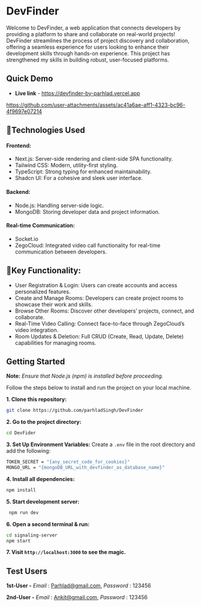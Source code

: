 # DevFinder
Welcome to DevFinder, a web application that connects developers by providing a platform to share and collaborate on real-world projects! DevFinder streamlines the process of project discovery and collaboration, offering a seamless experience for users looking to enhance their development skills through hands-on experience. This project has strengthened my skills in building robust, user-focused platforms.

## Quick Demo

- **Live link** - https://devfinder-by-parhlad.vercel.app


https://github.com/user-attachments/assets/ac41a6ae-aff1-4323-bc96-4f9697e07214



## 🚀Technologies Used
#### Frontend:
- Next.js: Server-side rendering and client-side SPA functionality.
- Tailwind CSS: Modern, utility-first styling.
- TypeScript: Strong typing for enhanced maintainability.
- Shadcn UI: For a cohesive and sleek user interface.

#### Backend:
- Node.js: Handling server-side logic.
- MongoDB: Storing developer data and project information.

#### Real-time Communication:
- Socket.io 
- ZegoCloud: Integrated video call functionality for real-time communication between developers.

## 🔑Key Functionality:
- User Registration & Login: Users can create accounts and access personalized features.
- Create and Manage Rooms: Developers can create project rooms to showcase their work and skills.
- Browse Other Rooms: Discover other developers’ projects, connect, and collaborate.
- Real-Time Video Calling: Connect face-to-face through ZegoCloud’s video integration.
- Room Updates & Deletion: Full CRUD (Create, Read, Update, Delete) capabilities for managing rooms.

## Getting Started 

**Note:** *Ensure that Node.js (npm) is installed before proceeding.*

Follow the steps below to install and run the project on your local machine.

**1. Clone this repository:**
  ```bash
  git clone https://github.com/parhladSingh/DevFinder
  ```
  **2. Go to the project directory:**
  ```bash
  cd DevFider
  ```
  **3. Set Up Environment Variables:**
  Create a `.env` file in the root directory and add the following:
  ```bash
  TOKEN_SECRET = "{any_secret_code_for_cookies}"
  MONGO_URL = "{mongoDB_URL_with_devfinder_as_database_name}"
  ```
  **4. Install all dependencies:**
  ```bash
  npm install
  ```
  **5. Start development server:**
  ```bash
   npm run dev
  ```
  **6. Open a second terminal & run:**
  ```bash
  cd signaling-server
  npm start
  ```
  **7. Visit `http://localhost:3000` to see the magic.**

  ## Test Users

  **1st-User -**  *Email* : Parhlad@gmail.com, *Password* : 123456  

**2nd-User -**  *Email* : Ankit@gmail.com, *Password* : 123456
